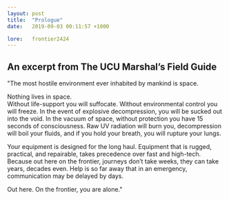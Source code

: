 ```yaml
---
layout: post
title:  "Prologue"
date:   2019-09-03 00:11:57 +1000

lore:	frontier2424
---
```


## An excerpt from The UCU Marshal’s Field Guide

"The most hostile environment ever inhabited by mankind is space.

Nothing lives in space.  
Without life-support you will suffocate. Without environmental control you will freeze. In the event of explosive decompression, you will be sucked out into the void. In the vacuum of space, without protection you have 15 seconds of consciousness. Raw UV radiation will burn you, decompression will boil your fluids, and if you hold your breath, you will rupture your lungs.

Your equipment is designed for the long haul. Equipment that is rugged, practical, and repairable, takes precedence over fast and high-tech. Because out here on the frontier, journeys don’t take weeks, they can take years, decades even. Help is so far away that in an emergency, communication may be delayed by days.

Out here. On the frontier, you are alone."

